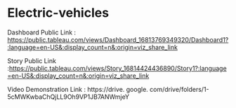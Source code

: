 # Electric-vehicles


Dashboard  Public Link :  https://public.tableau.com/views/Dashboard_16813769349320/Dashboard1?:language=en-US&:display_count=n&:origin=viz_share_link


Story Public Link :https://public.tableau.com/views/Story_16814424436890/Story1?:language=en-US&:display_count=n&:origin=viz_share_link


Video Demonstration Link : https://drive. google. com/drive/folders/1-5cMWKwbaChQjLL9Oh9VP1JB7ANWmjeY
